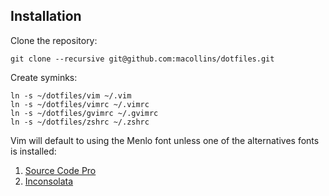 ## Installation

Clone the repository:

    git clone --recursive git@github.com:macollins/dotfiles.git

Create syminks:

    ln -s ~/dotfiles/vim ~/.vim
    ln -s ~/dotfiles/vimrc ~/.vimrc
    ln -s ~/dotfiles/gvimrc ~/.gvimrc
    ln -s ~/dotfiles/zshrc ~/.zshrc

Vim will default to using the Menlo font unless one of the alternatives fonts
is installed:

  1. [Source Code Pro](https://github.com/adobe-fonts/source-code-pro)
  2. [Inconsolata](http://levien.com/type/myfonts/inconsolata.html)

